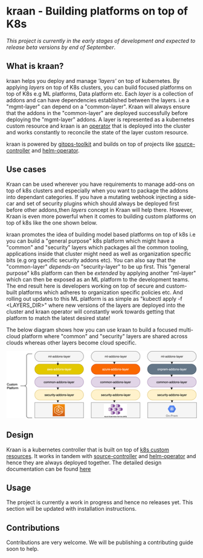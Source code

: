 # kraan - Building platforms on top of K8s
*This project is currently in the early stages of development and expected to release
beta versions by end of September*.

## What is kraan?
kraan helps you deploy and manage *'layers'* on top of kubernetes. By applying *layers*
on top of K8s clusters, you can build focused platforms on top of
K8s e.g ML platforms, Data platform etc. Each *layer* is a collection of addons and 
can have dependencies established between the layers. i.e a "mgmt-layer" 
can depend on a "common-layer". Kraan will always ensure that the addons in the "common-layer" are deployed successfully before deploying
the "mgmt-layer" addons. A layer is represented as a kubernetes custom resource and
kraan is an [operator](https://kubernetes.io/docs/concepts/extend-kubernetes/operator/) that 
is deployed into the cluster and works constantly to reconcile the state of the
layer custom resource.

kraan is powered by [gitops-toolkit](https://toolkit.fluxcd.io/) and builds on
top of projects like [source-controller](https://github.com/fluxcd/source-controller)
and [helm-operator](https://github.com/fluxcd/helm-operator).

## Use cases

Kraan can be used wherever you have requirements to manage add-ons on top of k8s 
clusters and especially when you want to package the addons into dependant categories.
If you have a mutating webhook injecting a side-car and set of security
plugins which should always be deployed first before other addons,then *layers* 
concept in Kraan will help there. However, Kraan is even more powerful when it comes
to building custom platforms on top of k8s like the one shown below.

kraan promotes the idea of building model based platforms on top of k8s i.e you can 
build a "general purpose" k8s platform which might have a "common" and "security" 
layers which packages all the common tooling, applications inside that cluster might
need as well as organization specific bits (e.g org specific security addons etc). 
You can also say that the "common-layer" *depends-on* "security-layer" to be up first. 
This "general purpose" k8s platform can then be *extended* by applying another "ml-layer" 
which can then be exposed as an ML platform to the development teams. The end result here 
is developers working on top of secure and custom-built platforms which adheres
to organization specific policies etc. And rolling out updates to this ML 
platform is as simple as "kubectl apply -f <LAYERS_DIR>" where new versions of the layers are
deployed into the cluster and kraan operator will constantly work towards
getting that platform to match the latest desired state!

The below diagram shows how you can use kraan to build a focused multi-cloud
platform where "common" and "security" layers are shared across clouds whereas
other layers become cloud specific. 

![custom-platform](docs/diagrams/custom-platform.png)


## Design
Kraan is a kubernetes controller that is built on top of [k8s custom resources](
https://kubernetes.io/docs/concepts/extend-kubernetes/api-extension/custom-resources/).
It works in tandem with [source-controller](https://github.com/fluxcd/source-controller)
and [helm-operator](https://github.com/fluxcd/helm-operator) and hence they are always
deployed together. The detailed design documentation can be found [here](docs/design/README.md)

## Usage

The project is currently a work in progress and hence no releases yet. 
This section will be updated with installation instructions.

## Contributions

Contributions are very welcome. We will be publishing a contributing guide soon to help.
